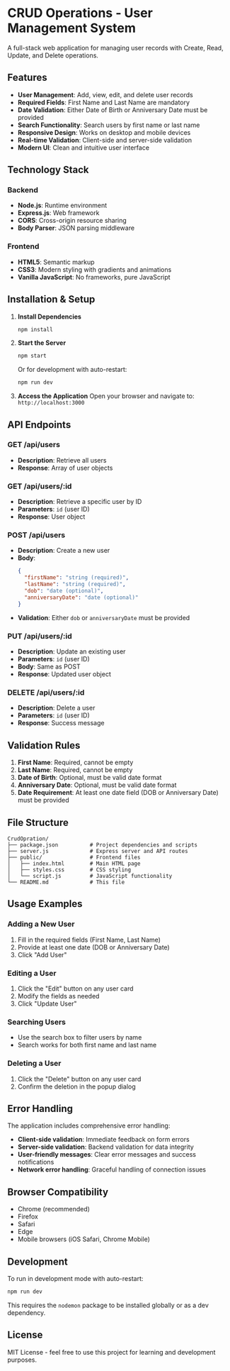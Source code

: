 # CRUD Operations - User Management System

A full-stack web application for managing user records with Create, Read, Update, and Delete operations.

## Features

- **User Management**: Add, view, edit, and delete user records
- **Required Fields**: First Name and Last Name are mandatory
- **Date Validation**: Either Date of Birth or Anniversary Date must be provided
- **Search Functionality**: Search users by first name or last name
- **Responsive Design**: Works on desktop and mobile devices
- **Real-time Validation**: Client-side and server-side validation
- **Modern UI**: Clean and intuitive user interface

## Technology Stack

### Backend
- **Node.js**: Runtime environment
- **Express.js**: Web framework
- **CORS**: Cross-origin resource sharing
- **Body Parser**: JSON parsing middleware

### Frontend
- **HTML5**: Semantic markup
- **CSS3**: Modern styling with gradients and animations
- **Vanilla JavaScript**: No frameworks, pure JavaScript

## Installation & Setup

1. **Install Dependencies**
   ```bash
   npm install
   ```

2. **Start the Server**
   ```bash
   npm start
   ```
   
   Or for development with auto-restart:
   ```bash
   npm run dev
   ```

3. **Access the Application**
   Open your browser and navigate to: `http://localhost:3000`

## API Endpoints

### GET /api/users
- **Description**: Retrieve all users
- **Response**: Array of user objects

### GET /api/users/:id
- **Description**: Retrieve a specific user by ID
- **Parameters**: `id` (user ID)
- **Response**: User object

### POST /api/users
- **Description**: Create a new user
- **Body**: 
  ```json
  {
    "firstName": "string (required)",
    "lastName": "string (required)",
    "dob": "date (optional)",
    "anniversaryDate": "date (optional)"
  }
  ```
- **Validation**: Either `dob` or `anniversaryDate` must be provided

### PUT /api/users/:id
- **Description**: Update an existing user
- **Parameters**: `id` (user ID)
- **Body**: Same as POST
- **Response**: Updated user object

### DELETE /api/users/:id
- **Description**: Delete a user
- **Parameters**: `id` (user ID)
- **Response**: Success message

## Validation Rules

1. **First Name**: Required, cannot be empty
2. **Last Name**: Required, cannot be empty
3. **Date of Birth**: Optional, must be valid date format
4. **Anniversary Date**: Optional, must be valid date format
5. **Date Requirement**: At least one date field (DOB or Anniversary Date) must be provided

## File Structure

```
CrudOpration/
├── package.json          # Project dependencies and scripts
├── server.js             # Express server and API routes
├── public/               # Frontend files
│   ├── index.html        # Main HTML page
│   ├── styles.css        # CSS styling
│   └── script.js         # JavaScript functionality
└── README.md             # This file
```

## Usage Examples

### Adding a New User
1. Fill in the required fields (First Name, Last Name)
2. Provide at least one date (DOB or Anniversary Date)
3. Click "Add User"

### Editing a User
1. Click the "Edit" button on any user card
2. Modify the fields as needed
3. Click "Update User"

### Searching Users
- Use the search box to filter users by name
- Search works for both first name and last name

### Deleting a User
1. Click the "Delete" button on any user card
2. Confirm the deletion in the popup dialog

## Error Handling

The application includes comprehensive error handling:
- **Client-side validation**: Immediate feedback on form errors
- **Server-side validation**: Backend validation for data integrity
- **User-friendly messages**: Clear error messages and success notifications
- **Network error handling**: Graceful handling of connection issues

## Browser Compatibility

- Chrome (recommended)
- Firefox
- Safari
- Edge
- Mobile browsers (iOS Safari, Chrome Mobile)

## Development

To run in development mode with auto-restart:
```bash
npm run dev
```

This requires the `nodemon` package to be installed globally or as a dev dependency.

## License

MIT License - feel free to use this project for learning and development purposes.
